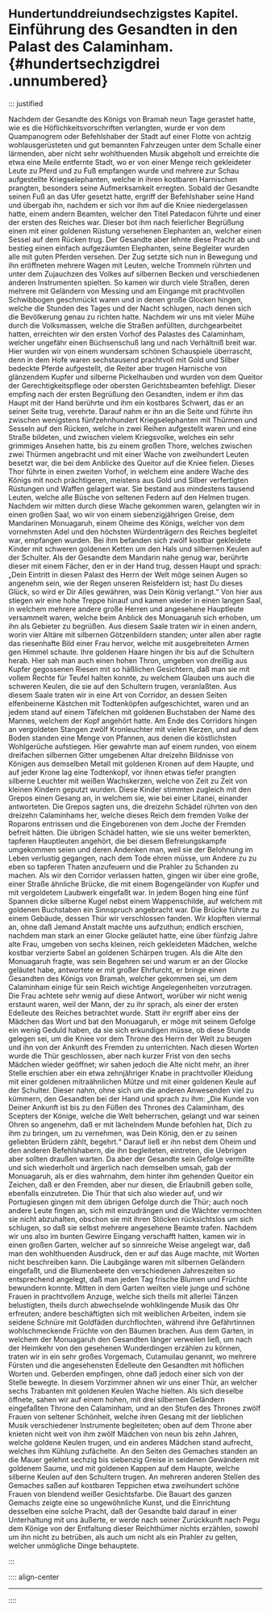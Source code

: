 # <small>Hundertunddreiundsechzigstes Kapitel.</small><br />Einführung des Gesandten in den Palast des Calaminham.{#hundertsechzigdrei .unnumbered}

::: justified

Nachdem der Gesandte des Königs von Bramah neun Tage gerastet hatte, wie es die
Höflichkeitsvorschriften verlangten, wurde er von dem Quampanogrem oder
Befehlshaber der Stadt auf einer Flotte von achtzig wohlausgerüsteten und gut
bemannten Fahrzeugen unter dem Schalle einer lärmenden, aber nicht sehr
wohlthuenden Musik abgeholt und erreichte die etwa eine Meile entfernte Stadt,
wo er von einer Menge reich gekleideter Leute zu Pferd und zu Fuß empfangen
wurde und mehrere zur Schau aufgestellte Kriegselephanten, welche in ihren
kostbaren Harnischen prangten, besonders seine Aufmerksamkeit erregten. Sobald
der Gesandte seinen Fuß an das Ufer gesetzt hatte, ergriff der Befehlshaber
seine Hand und übergab ihn, nachdem er sich vor ihm auf die Kniee niedergelassen
hatte, einem andern Beamten, welcher den Titel Patedacon führte und einer der
ersten des Reiches war. Dieser bot ihm nach feierlicher Begrüßung einen mit
einer goldenen Rüstung versehenen Elephanten an, welcher einen Sessel auf dem
Rücken trug. Der Gesandte aber lehnte diese Pracht ab und bestieg einen einfach
aufgezäumten Elephanten, seine Begleiter wurden alle mit guten Pferden versehen.
Der Zug setzte sich nun in Bewegung und ihn eröffneten mehrere Wagen mit Leuten,
welche Trommeln rührten und unter dem Zujauchzen des Volkes auf silbernen Becken
und verschiedenen anderen Instrumenten spielten. So kamen wir durch viele
Straßen, deren mehrere mit Geländern von Messing und am Eingange mit
prachtvollen Schwibbogen geschmückt waren und in denen große Glocken hingen,
welche die Stunden des Tages und der Nacht schlugen, nach denen sich die
Bevölkerung genau zu richten hatte. Nachdem wir uns mit vieler Mühe durch die
Volksmassen, welche die Straßen anfüllten, durchgearbeitet hatten, erreichten
wir den ersten Vorhof des Palastes des Calaminham, welcher ungefähr einen
Büchsenschuß lang und nach Verhältniß breit war. Hier wurden wir von einem
wundersam schönen Schauspiele überrascht, denn in dem Hofe waren sechstausend
prachtvoll mit Gold und Silber bedeckte Pferde aufgestellt, die Reiter aber
trugen Harnische von glänzendem Kupfer und silberne Pickelhauben und wurden von
dem Queitor der Gerechtigkeitspflege oder obersten Gerichtsbeamten befehligt.
Dieser empfing nach der ersten Begrüßung den Gesandten, indem er ihm das Haupt
mit der Hand berührte und ihm ein kostbares Schwert, das er an seiner Seite
trug, verehrte. Darauf nahm er ihn an die Seite und führte ihn zwischen
wenigstens fünfzehnhundert Kriegselephanten mit Thürmen und Sesseln auf den
Rücken, welche in zwei Reihen aufgestellt waren und eine Straße bildeten, und
zwischen vielem Kriegsvolke, welches ein sehr grimmiges Ansehen hatte, bis zu
einem großen Thore, welches zwischen zwei Thürmen angebracht und mit einer Wache
von zweihundert Leuten besetzt war, die bei dem Anblicke des Queitor auf die
Kniee fielen. Dieses Thor führte in einen zweiten Vorhof, in welchem eine andere
Wache des Königs mit noch prächtigeren, meistens aus Gold und Silber
verfertigten Rüstungen und Waffen gelagert war. Sie bestand aus mindestens
tausend Leuten, welche alle Büsche von seltenen Federn auf den Helmen trugen.
Nachdem wir mitten durch diese Wache gekommen waren, gelangten wir in einen
großen Saal, wo wir von einem siebenzigjährigen Greise, dem Mandarinen
Monuagaruh, einem Oheime des Königs, welcher von dem vornehmsten Adel und den
höchsten Würdenträgern des Reiches begleitet war, empfangen wurden. Bei ihm
befanden sich zwölf kostbar gekleidete Kinder mit schweren goldenen Ketten um
den Hals und silbernen Keulen auf der Schulter. Als der Gesandte dem Mandarin
nahe genug war, berührte dieser mit einem Fächer, den er in der Hand trug,
dessen Haupt und sprach: „Dein Eintritt in diesen Palast des Herrn der Welt möge
seinen Augen so angenehm sein, wie der Regen unseren Reisfeldern ist; hast Du
dieses Glück, so wird er Dir Alles gewähren, was Dein König verlangt.“ Von hier
aus stiegen wir eine hohe Treppe hinauf und kamen wieder in einen langen Saal,
in welchem mehrere andere große Herren und angesehene Hauptleute versammelt
waren, welche beim Anblick des Monuagaruh sich erhoben, um ihn als Gebieter zu
begrüßen. Aus diesem Saale traten wir in einen andern, worin vier Altäre mit
silbernen Götzenbildern standen; unter allen aber ragte das riesenhafte Bild
einer Frau hervor, welche mit ausgebreiteten Armen gen Himmel schaute. Ihre
goldenen Haare hingen ihr bis auf die Schultern herab. Hier sah man auch einen
hohen Thron, umgeben von dreißig aus Kupfer gegossenen Riesen mit so häßlichen
Gesichtern, daß man sie mit vollem Rechte für Teufel halten konnte, zu welchem
Glauben uns auch die schweren Keulen, die sie auf den Schultern trugen,
veranlaßten. Aus diesem Saale traten wir in eine Art von Corridor, an dessen
Seiten elfenbeinerne Kästchen mit Todtenköpfen aufgeschichtet, waren und an
jedem stand auf einem Täfelchen mit goldenen Buchstaben der Name des Mannes,
welchem der Kopf angehört hatte. Am Ende des Corridors hingen an vergoldeten
Stangen zwölf Kronleuchter mit vielen Kerzen, und auf dem Boden standen eine
Menge von Pfannen, aus denen die köstlichsten Wohlgerüche aufstiegen. Hier
gewahrte man auf einem runden, von einem dreifachen silbernen Gitter umgebenen
Altar dreizehn Bildnisse von Königen aus demselben Metall mit goldenen Kronen
auf dem Haupte, und auf jeder Krone lag eine Todtenkopf, vor ihnen etwas tiefer
prangten silberne Leuchter mit weißen Wachskerzen, welche von Zeit zu Zeit von
kleinen Kindern geputzt wurden. Diese Kinder stimmten zugleich mit den Grepos
einen Gesang an, in welchem sie, wie bei einer Litanei, einander antworteten.
Die Grepos sagten uns, die dreizehn Schädel rührten von den dreizehn Calaminhams
her, welche dieses Reich dem fremden Volke der Roparons entrissen und die
Eingeborenen von dem Joche der Fremden befreit hätten. Die übrigen Schädel
hatten, wie sie uns weiter bemerkten, tapferen Hauptleuten angehört, die bei
diesem Befreiungskampfe umgekommen seien und deren Andenken man, weil sie der
Belohnung im Leben verlustig gegangen, nach dem Tode ehren müsse, um Andere zu
zu eben so tapferen Thaten anzufeuern und die Prahler zu Schanden zu machen. Als
wir den Corridor verlassen hatten, gingen wir über eine große, einer Straße
ähnliche Brücke, die mit einem Bogengeländer von Kupfer und mit vergoldetem
Laubwerk eingefaßt war. In jedem Bogen hing eine fünf Spannen dicke silberne
Kugel nebst einem Wappenschilde, auf welchem mit goldenen Buchstaben ein
Sinnspruch angebracht war. Die Brücke führte zu einem Gebäude, dessen Thür wir
verschlossen fanden. Wir klopften viermal an, ohne daß Jemand Anstalt machte uns
aufzuthun; endlich erschien, nachdem man stark an einer Glocke geläutet hatte,
eine über fünfzig Jahre alte Frau, umgeben von sechs kleinen, reich gekleideten
Mädchen, welche kostbar verzierte Sabel an goldenen Schärpen trugen. Als die
Alte den Monuagaruh fragte, was sein Begehren sei und warum er an der Glocke
geläutet habe, antwortete er mit großer Ehrfurcht, er bringe einen Gesandten des
Königs von Bramah, welcher gekommen sei, um dem Calaminham einige für sein Reich
wichtige Angelegenheiten vorzutragen. Die Frau achtete sehr wenig auf diese
Antwort, worüber wir nicht wenig erstaunt waren, weil der Mann, der zu ihr
sprach, als einer der ersten Edelleute des Reiches betrachtet wurde. Statt ihr
ergriff aber eins der Mädchen das Wort und bat den Monuagaruh, er möge mit
seinem Gefolge ein wenig Geduld haben, da sie sich erkundigen müsse, ob diese
Stunde gelegen sei, um die Kniee vor dem Throne des Herrn der Welt zu beugen und
ihn von der Ankunft des Fremden zu unterrichten. Nach diesen Worten wurde die
Thür geschlossen, aber nach kurzer Frist von den sechs Mädchen wieder geöffnet;
wir sahen jedoch die Alte nicht mehr, an ihrer Stelle erschien aber ein etwa
zehnjähriger Knabe in prachtvoller Kleidung mit einer goldenen mitraähnlichen
Mütze und mit einer goldenen Keule auf der Schulter. Dieser nahm, ohne sich um
die anderen Anwesenden viel zu kümmern, den Gesandten bei der Hand und sprach zu
ihm: „Die Kunde von Deiner Ankunft ist bis zu den Füßen des Thrones des
Calaminham, des Scepters der Könige, welche die Welt beherrschen, gelangt und
war seinen Ohren so angenehm, daß er mit lächelndem Munde befohlen hat, Dich zu
ihm zu bringen, um zu vernehmen, was Dein König, den er zu seinen geliebten
Brüdern zählt, begehrt.“ Darauf ließ er ihn nebst dem Oheim und den anderen
Befehlshabern, die ihn begleiteten, eintreten, die Uebrigen aber sollten draußen
warten. Da aber der Gesandte sein Gefolge vermißte und sich wiederholt und
ärgerlich nach demselben umsah, gab der Monuagaruh, als er dies wahrnahm, dem
hinter ihm gehenden Queitor ein Zeichen, daß er den Fremden, aber nur diesen,
die Erlaubniß geben solle, ebenfalls einzutreten. Die Thür that sich also wieder
auf, und wir Portugiesen gingen mit dem übrigen Gefolge durch die Thür; auch
noch andere Leute fingen an, sich mit einzudrängen und die Wächter vermochten
sie nicht abzuhalten, obschon sie mit ihren Stöcken rücksichtslos um sich
schlugen, so daß sie selbst mehrere angesehene Beamte trafen. Nachdem wir uns
also im bunten Gewirre Eingang verschafft hatten, kamen wir in einen großen
Garten, welcher auf so sinnreiche Weise angelegt war, daß man den wohlthuenden
Ausdruck, den er auf das Auge machte, mit Worten nicht beschreiben kann. Die
Laubgänge waren mit silbernen Geländern eingefaßt, und die Blumenbeete den
verschiedenen Jahreszeiten so entsprechend angelegt, daß man jeden Tag frische
Blumen und Früchte bewundern konnte. Mitten in dem Garten weilten viele junge
und schöne Frauen in prachtvollem Anzuge, welche sich theils mit allerlei Tänzen
belustigten, theils durch abwechselnde wohlklingende Musik das Ohr erfreuten;
andere beschäftigten sich mit weiblichen Arbeiten, indem sie seidene Schnüre mit
Goldfäden durchflochten, während ihre Gefährtinnen wohlschmeckende Früchte von
den Bäumen brachen. Aus dem Garten, in welchem der Monuagaruh den Gesandten
länger verweilen ließ, um nach der Heimkehr von den gesehenen Wunderdingen
erzählen zu können, traten wir in ein sehr großes Vorgemach, Cutamuilau genannt,
wo mehrere Fürsten und die angesehensten Edelleute den Gesandten mit höflichen
Worten und. Geberden empfingen, ohne daß jedoch einer sich von der Stelle
bewegte. In diesem Vorzimmer ahnen wir uns einer Thür, an welcher sechs
Trabanten mit goldenen Keulen Wache hielten. Als sich dieselbe öffnete, sahen
wir auf einem hohen, mit drei silbernen Geländern eingefaßten Throne den
Calaminham, und an den Stufen des Thrones zwölf Frauen von seltener Schönheit,
welche ihren Gesang mit der lieblichen Musik verschiedener Instrumente
begleiteten; oben auf dem Throne aber knieten nicht weit von ihm zwölf Mädchen
von neun bis zehn Jahren, welche goldene Keulen trugen, und ein anderes Mädchen
stand aufrecht, welches ihm Kühlung zufächelte. An den Seiten des Gemaches
standen an die Mauer gelehnt sechzig bis siebenzig Greise in seidenen Gewändern
mit goldenem Saume, und mit goldenen Kappen auf dem Haupte, welche silberne
Keulen auf den Schultern trugen. An mehreren anderen Stellen des Gemaches saßen
auf kostbaren Teppichen etwa zweihundert schöne Frauen von blendend weißer
Gesichtsfarbe. Die Bauart des ganzen Gemachs zeigte eine so ungewöhnliche Kunst,
und die Einrichtung desselben eine solche Pracht, daß der Gesandte bald darauf
in einer Unterhaltung mit uns äußerte, er werde nach seiner Zurückkunft nach
Pegu dem Könige von der Entfaltung dieser Reichthümer nichts erzählen, sowohl um
ihn nicht zu betrüben, als auch um nicht als ein Prahler zu gelten, welcher
unmögliche Dinge behauptete.

:::

:::: align-center
****
::::
